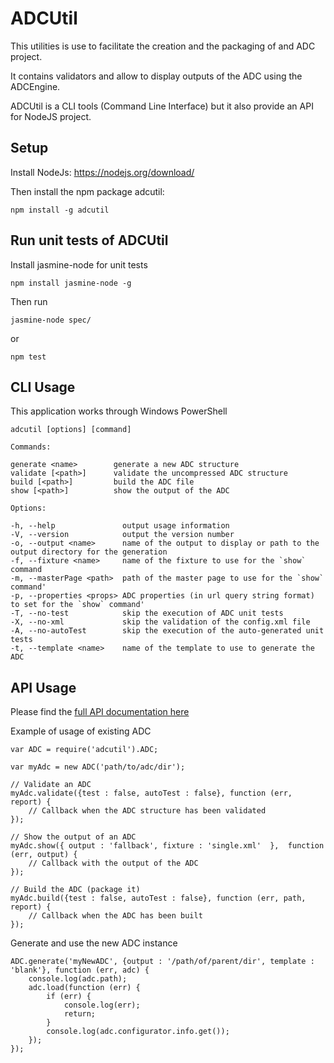 # ADCUtil

This utilities is use to facilitate the creation and the packaging of and ADC project.

It contains validators and allow to display outputs of the ADC using the ADCEngine. 

ADCUtil is a CLI tools (Command Line Interface) but it also provide an API for NodeJS project. 

## Setup

Install NodeJs: https://nodejs.org/download/

Then install the npm package adcutil:
 
    npm install -g adcutil


## Run unit tests of ADCUtil

Install jasmine-node for unit tests

    npm install jasmine-node -g
    
Then run

    jasmine-node spec/

or

    npm test
    

## CLI Usage

This application works through Windows PowerShell


    adcutil [options] [command]

    Commands:

    generate <name>        generate a new ADC structure
    validate [<path>]      validate the uncompressed ADC structure
    build [<path>]         build the ADC file
    show [<path>]          show the output of the ADC

    Options:

    -h, --help               output usage information
    -V, --version            output the version number
    -o, --output <name>      name of the output to display or path to the output directory for the generation
    -f, --fixture <name>     name of the fixture to use for the `show` command
    -m, --masterPage <path>  path of the master page to use for the `show` command'
    -p, --properties <props> ADC properties (in url query string format) to set for the `show` command'
    -T, --no-test            skip the execution of ADC unit tests
    -X, --no-xml             skip the validation of the config.xml file
    -A, --no-autoTest        skip the execution of the auto-generated unit tests
    -t, --template <name>    name of the template to use to generate the ADC
    

## API Usage

Please find the [full API documentation here](http://www.askia.com/Downloads/dev/docs/ADCUtil/index.html)

Example of usage of existing ADC

    var ADC = require('adcutil').ADC;
    
    var myAdc = new ADC('path/to/adc/dir');
        
    // Validate an ADC
    myAdc.validate({test : false, autoTest : false}, function (err, report) {
        // Callback when the ADC structure has been validated
    });
    
    // Show the output of an ADC
    myAdc.show({ output : 'fallback', fixture : 'single.xml'  },  function (err, output) {
        // Callback with the output of the ADC
    });
    
    // Build the ADC (package it)
    myAdc.build({test : false, autoTest : false}, function (err, path, report) {
        // Callback when the ADC has been built 
    });
    

Generate and use the new ADC instance
    
    ADC.generate('myNewADC', {output : '/path/of/parent/dir', template : 'blank'}, function (err, adc) {
        console.log(adc.path);
        adc.load(function (err) {
            if (err) {
                console.log(err);
                return;
            }
            console.log(adc.configurator.info.get());
        });
    });
    



